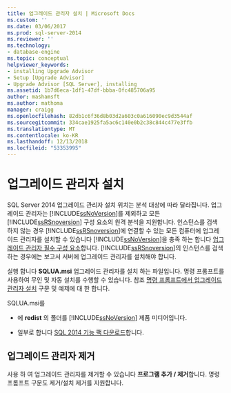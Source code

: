 ```yaml
---
title: 업그레이드 관리자 설치 | Microsoft Docs
ms.custom: ''
ms.date: 03/06/2017
ms.prod: sql-server-2014
ms.reviewer: ''
ms.technology:
- database-engine
ms.topic: conceptual
helpviewer_keywords:
- installing Upgrade Advisor
- Setup [Upgrade Advisor]
- Upgrade Advisor [SQL Server], installing
ms.assetid: 1b7d6eca-1df1-47df-bbba-0fc485706a95
author: mashamsft
ms.author: mathoma
manager: craigg
ms.openlocfilehash: 82db1c6f36d8b03d2a603c0a616090ec9d3544af
ms.sourcegitcommit: 334cae1925fa5ac6c140e0b2c38c844c477e3ffb
ms.translationtype: MT
ms.contentlocale: ko-KR
ms.lasthandoff: 12/13/2018
ms.locfileid: "53353995"
---
```

# <a name="installing-upgrade-advisor"></a>업그레이드 관리자 설치
  SQL Server 2014 업그레이드 관리자 설치 위치는 분석 대상에 따라 달라집니다. 업그레이드 관리자는 [!INCLUDE[ssNoVersion](../../includes/ssnoversion-md.md)]를 제외하고 모든 [!INCLUDE[ssRSnoversion](../../includes/ssrsnoversion-md.md)] 구성 요소의 원격 분석을 지원합니다. 인스턴스를 검색 하지 않는 경우 [!INCLUDE[ssRSnoversion](../../includes/ssrsnoversion-md.md)]에 연결할 수 있는 모든 컴퓨터에 업그레이드 관리자를 설치할 수 있습니다 [!INCLUDE[ssNoVersion](../../includes/ssnoversion-md.md)]을 충족 하는 합니다 [업그레이드 관리자 필수 구성 요소](../../../2014/sql-server/install/upgrade-advisor-prerequisites.md)합니다. [!INCLUDE[ssRSnoversion](../../includes/ssrsnoversion-md.md)]의 인스턴스를 검색하는 경우에는 보고서 서버에 업그레이드 관리자를 설치해야 합니다.  
  
 실행 합니다 **SQLUA.msi** 업그레이드 관리자를 설치 하는 파일입니다. 명령 프롬프트를 사용하여 무인 및 자동 설치를 수행할 수 있습니다. 참조 [명령 프롬프트에서 업그레이드 관리자 설치](../../../2014/sql-server/install/installing-upgrade-advisor-from-the-command-prompt.md) 구문 및 예제에 대 한 합니다.  
  
 SQLUA.msi를    
  
-   에 **redist** 의 폴더를 [!INCLUDE[ssNoVersion](../../includes/ssnoversion-md.md)] 제품 미디어입니다.  
  
-   일부로 합니다 [SQL 2014 기능 팩 다운로드](https://www.microsoft.com/download/details.aspx?id=42295)합니다.  
  
## <a name="uninstalling-upgrade-advisor"></a>업그레이드 관리자 제거  
 사용 하 여 업그레이드 관리자를 제거할 수 있습니다 **프로그램 추가 / 제거**합니다. 명령 프롬프트 구문도 제거/설치 제거를 지원합니다.  
  
  
